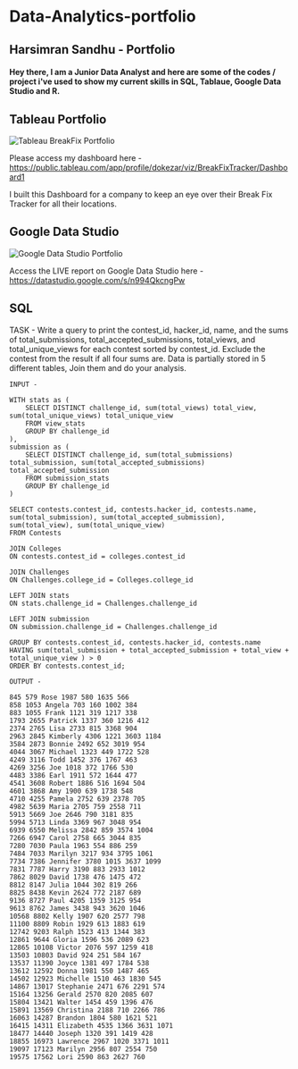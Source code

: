 # Data-Analytics-portfolio

## Harsimran Sandhu - Portfolio 

#### Hey there, I am a Junior Data Analyst and here are some of the codes / project i've used to show my current skills in SQL, Tablaue, Google Data Studio and R.

## Tableau Portfolio

![Tableau BreakFix Portfolio](https://prnt.sc/on2Xj4QkNZdQ)

Please access my dashboard here - https://public.tableau.com/app/profile/dokezar/viz/BreakFixTracker/Dashboard1

I built this Dashboard for a company to keep an eye over their Break Fix Tracker for all their locations.

## Google Data Studio

![Google Data Studio Portfolio](https://i.imgur.com/rRDNxt8.png)

Access the LIVE report on Google Data Studio here - https://datastudio.google.com/s/n994QkcngPw


## SQL

TASK - Write a query to print the contest_id, hacker_id, name, and the sums of total_submissions, total_accepted_submissions, total_views, and total_unique_views for each contest sorted by contest_id. Exclude the contest from the result if all four sums are. Data is partially stored in 5 different tables, Join them and do your analysis.

```
INPUT - 

WITH stats as (
    SELECT DISTINCT challenge_id, sum(total_views) total_view, sum(total_unique_views) total_unique_view
    FROM view_stats
    GROUP BY challenge_id
),
submission as (
    SELECT DISTINCT challenge_id, sum(total_submissions) total_submission, sum(total_accepted_submissions) total_accepted_submission
    FROM submission_stats
    GROUP BY challenge_id
)

SELECT contests.contest_id, contests.hacker_id, contests.name, sum(total_submission), sum(total_accepted_submission), sum(total_view), sum(total_unique_view)
FROM Contests

JOIN Colleges
ON contests.contest_id = colleges.contest_id

JOIN Challenges
ON Challenges.college_id = Colleges.college_id

LEFT JOIN stats
ON stats.challenge_id = Challenges.challenge_id

LEFT JOIN submission
ON submission.challenge_id = Challenges.challenge_id

GROUP BY contests.contest_id, contests.hacker_id, contests.name
HAVING sum(total_submission + total_accepted_submission + total_view + total_unique_view ) > 0
ORDER BY contests.contest_id;

OUTPUT - 

845 579 Rose 1987 580 1635 566 
858 1053 Angela 703 160 1002 384 
883 1055 Frank 1121 319 1217 338 
1793 2655 Patrick 1337 360 1216 412 
2374 2765 Lisa 2733 815 3368 904 
2963 2845 Kimberly 4306 1221 3603 1184 
3584 2873 Bonnie 2492 652 3019 954 
4044 3067 Michael 1323 449 1722 528 
4249 3116 Todd 1452 376 1767 463 
4269 3256 Joe 1018 372 1766 530 
4483 3386 Earl 1911 572 1644 477 
4541 3608 Robert 1886 516 1694 504 
4601 3868 Amy 1900 639 1738 548 
4710 4255 Pamela 2752 639 2378 705 
4982 5639 Maria 2705 759 2558 711 
5913 5669 Joe 2646 790 3181 835 
5994 5713 Linda 3369 967 3048 954 
6939 6550 Melissa 2842 859 3574 1004 
7266 6947 Carol 2758 665 3044 835 
7280 7030 Paula 1963 554 886 259 
7484 7033 Marilyn 3217 934 3795 1061 
7734 7386 Jennifer 3780 1015 3637 1099 
7831 7787 Harry 3190 883 2933 1012 
7862 8029 David 1738 476 1475 472 
8812 8147 Julia 1044 302 819 266 
8825 8438 Kevin 2624 772 2187 689 
9136 8727 Paul 4205 1359 3125 954 
9613 8762 James 3438 943 3620 1046 
10568 8802 Kelly 1907 620 2577 798 
11100 8809 Robin 1929 613 1883 619 
12742 9203 Ralph 1523 413 1344 383 
12861 9644 Gloria 1596 536 2089 623 
12865 10108 Victor 2076 597 1259 418 
13503 10803 David 924 251 584 167 
13537 11390 Joyce 1381 497 1784 538 
13612 12592 Donna 1981 550 1487 465 
14502 12923 Michelle 1510 463 1830 545 
14867 13017 Stephanie 2471 676 2291 574 
15164 13256 Gerald 2570 820 2085 607 
15804 13421 Walter 1454 459 1396 476 
15891 13569 Christina 2188 710 2266 786 
16063 14287 Brandon 1804 580 1621 521 
16415 14311 Elizabeth 4535 1366 3631 1071 
18477 14440 Joseph 1320 391 1419 428 
18855 16973 Lawrence 2967 1020 3371 1011 
19097 17123 Marilyn 2956 807 2554 750 
19575 17562 Lori 2590 863 2627 760 
```

